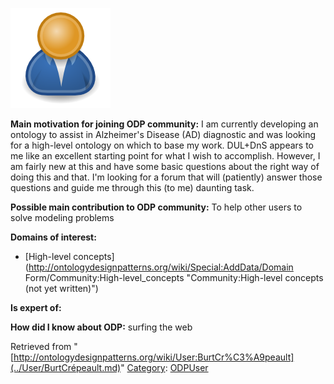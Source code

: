 [![Image:ODPUser.png](../images/a/a6/ODPUser.png)](../Image/ODPUser.png.md "Image:ODPUser.png")




  





__Main motivation for joining ODP community:__ I am currently developing an ontology to assist in Alzheimer's Disease (AD) diagnostic and was looking for a high-level ontology on which to base my work. DUL+DnS appears to me like an excellent starting point for what I wish to accomplish. However, I am fairly new at this and have some basic questions about the right way of doing this and that. I'm looking for a forum that will (patiently) answer those questions and guide me through this (to me) daunting task.


__Possible main contribution to ODP community:__ To help other users to solve modeling problems


__Domains of interest:__



* [High-level concepts](http://ontologydesignpatterns.org/wiki/Special:AddData/Domain Form/Community:High-level_concepts "Community:High-level concepts (not yet written)")


__Is expert of:__


  

__How did I know about ODP:__ surfing the web






Retrieved from "[http://ontologydesignpatterns.org/wiki/User:BurtCr%C3%A9peault](../User/BurtCrépeault.md)"
 [Category](http://ontologydesignpatterns.org/wiki/Special:Categories "Special:Categories"): [ODPUser](../Category/ODPUser.md "Category:ODPUser")